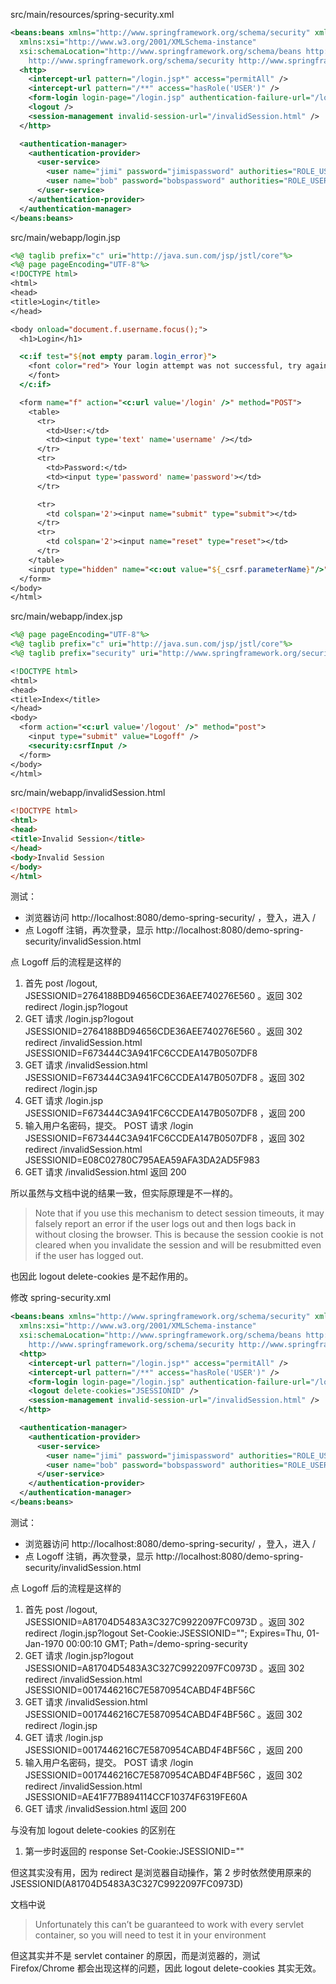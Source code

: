 src/main/resources/spring-security.xml
```xml
<beans:beans xmlns="http://www.springframework.org/schema/security" xmlns:beans="http://www.springframework.org/schema/beans"
  xmlns:xsi="http://www.w3.org/2001/XMLSchema-instance"
  xsi:schemaLocation="http://www.springframework.org/schema/beans http://www.springframework.org/schema/beans/spring-beans.xsd
    http://www.springframework.org/schema/security http://www.springframework.org/schema/security/spring-security.xsd">
  <http>
    <intercept-url pattern="/login.jsp*" access="permitAll" />
    <intercept-url pattern="/**" access="hasRole('USER')" />
    <form-login login-page="/login.jsp" authentication-failure-url="/login.jsp?login_error=1" />
    <logout />
    <session-management invalid-session-url="/invalidSession.html" />
  </http>

  <authentication-manager>
    <authentication-provider>
      <user-service>
        <user name="jimi" password="jimispassword" authorities="ROLE_USER, ROLE_ADMIN" />
        <user name="bob" password="bobspassword" authorities="ROLE_USER" />
      </user-service>
    </authentication-provider>
  </authentication-manager>
</beans:beans>
```


src/main/webapp/login.jsp
```jsp
<%@ taglib prefix="c" uri="http://java.sun.com/jsp/jstl/core"%>
<%@ page pageEncoding="UTF-8"%>
<!DOCTYPE html>
<html>
<head>
<title>Login</title>
</head>

<body onload="document.f.username.focus();">
  <h1>Login</h1>

  <c:if test="${not empty param.login_error}">
    <font color="red"> Your login attempt was not successful, try again.<br /> <br /> Reason: <c:out value="${SPRING_SECURITY_LAST_EXCEPTION.message}" />.
    </font>
  </c:if>

  <form name="f" action="<c:url value='/login' />" method="POST">
    <table>
      <tr>
        <td>User:</td>
        <td><input type='text' name='username' /></td>
      </tr>
      <tr>
        <td>Password:</td>
        <td><input type='password' name='password'></td>
      </tr>

      <tr>
        <td colspan='2'><input name="submit" type="submit"></td>
      </tr>
      <tr>
        <td colspan='2'><input name="reset" type="reset"></td>
      </tr>
    </table>
    <input type="hidden" name="<c:out value="${_csrf.parameterName}"/>" value="<c:out value="${_csrf.token}"/>" />
  </form>
</body>
</html>
```


src/main/webapp/index.jsp
```jsp
<%@ page pageEncoding="UTF-8"%>
<%@ taglib prefix="c" uri="http://java.sun.com/jsp/jstl/core"%>
<%@ taglib prefix="security" uri="http://www.springframework.org/security/tags"%>

<!DOCTYPE html>
<html>
<head>
<title>Index</title>
</head>
<body>
  <form action="<c:url value='/logout' />" method="post">
    <input type="submit" value="Logoff" />
    <security:csrfInput />
  </form>
</body>
</html>
```


src/main/webapp/invalidSession.html
```html
<!DOCTYPE html>
<html>
<head>
<title>Invalid Session</title>
</head>
<body>Invalid Session
</body>
</html>
```


测试：
- 浏览器访问 http://localhost:8080/demo-spring-security/ ，登入，进入 /
- 点 Logoff 注销，再次登录，显示 http://localhost:8080/demo-spring-security/invalidSession.html


点 Logoff 后的流程是这样的
1. 首先 post /logout, JSESSIONID=2764188BD94656CDE36AEE740276E560 。返回 302 redirect /login.jsp?logout
2. GET 请求 /login.jsp?logout JSESSIONID=2764188BD94656CDE36AEE740276E560 。返回 302 redirect /invalidSession.html JSESSIONID=F673444C3A941FC6CCDEA147B0507DF8
3. GET 请求 /invalidSession.html JSESSIONID=F673444C3A941FC6CCDEA147B0507DF8 。返回 302 redirect /login.jsp
4. GET 请求 /login.jsp JSESSIONID=F673444C3A941FC6CCDEA147B0507DF8 ，返回 200
5. 输入用户名密码，提交。 POST 请求 /login JSESSIONID=F673444C3A941FC6CCDEA147B0507DF8 ，返回 302 redirect /invalidSession.html JSESSIONID=E08C02780C795AEA59AFA3DA2AD5F983
6. GET 请求 /invalidSession.html 返回 200


所以虽然与文档中说的结果一致，但实际原理是不一样的。


> Note that if you use this mechanism to detect session timeouts, it may falsely report an error if the user logs out and then logs back in without closing the browser. This is because the session cookie is not cleared when you invalidate the session and will be resubmitted even if the user has logged out.


也因此 logout delete-cookies 是不起作用的。


修改 spring-security.xml
```xml
<beans:beans xmlns="http://www.springframework.org/schema/security" xmlns:beans="http://www.springframework.org/schema/beans"
  xmlns:xsi="http://www.w3.org/2001/XMLSchema-instance"
  xsi:schemaLocation="http://www.springframework.org/schema/beans http://www.springframework.org/schema/beans/spring-beans.xsd
    http://www.springframework.org/schema/security http://www.springframework.org/schema/security/spring-security.xsd">
  <http>
    <intercept-url pattern="/login.jsp*" access="permitAll" />
    <intercept-url pattern="/**" access="hasRole('USER')" />
    <form-login login-page="/login.jsp" authentication-failure-url="/login.jsp?login_error=1" />
    <logout delete-cookies="JSESSIONID" />
    <session-management invalid-session-url="/invalidSession.html" />
  </http>

  <authentication-manager>
    <authentication-provider>
      <user-service>
        <user name="jimi" password="jimispassword" authorities="ROLE_USER, ROLE_ADMIN" />
        <user name="bob" password="bobspassword" authorities="ROLE_USER" />
      </user-service>
    </authentication-provider>
  </authentication-manager>
</beans:beans>
```


测试：
- 浏览器访问 http://localhost:8080/demo-spring-security/ ，登入，进入 /
- 点 Logoff 注销，再次登录，显示 http://localhost:8080/demo-spring-security/invalidSession.html


点 Logoff 后的流程是这样的
1. 首先 post /logout, JSESSIONID=A81704D5483A3C327C9922097FC0973D 。返回 302 redirect /login.jsp?logout Set-Cookie:JSESSIONID=""; Expires=Thu, 01-Jan-1970 00:00:10 GMT; Path=/demo-spring-security
2. GET 请求 /login.jsp?logout JSESSIONID=A81704D5483A3C327C9922097FC0973D 。返回 302 redirect /invalidSession.html JSESSIONID=0017446216C7E5870954CABD4F4BF56C
3. GET 请求 /invalidSession.html JSESSIONID=0017446216C7E5870954CABD4F4BF56C 。返回 302 redirect /login.jsp
4. GET 请求 /login.jsp JSESSIONID=0017446216C7E5870954CABD4F4BF56C ，返回 200
5. 输入用户名密码，提交。 POST 请求 /login JSESSIONID=0017446216C7E5870954CABD4F4BF56C ，返回 302 redirect /invalidSession.html JSESSIONID=AE41F77B894114CCF10374F6319FE60A
6. GET 请求 /invalidSession.html 返回 200


与没有加 logout delete-cookies 的区别在
1. 第一步时返回的 response Set-Cookie:JSESSIONID=""


但这其实没有用，因为 redirect 是浏览器自动操作，第 2 步时依然使用原来的 JSESSIONID(A81704D5483A3C327C9922097FC0973D)


文档中说
> Unfortunately this can’t be guaranteed to work with every servlet container, so you will need to test it in your environment


但这其实并不是 servlet container 的原因，而是浏览器的，测试 Firefox/Chrome 都会出现这样的问题，因此 logout delete-cookies 其实无效。
